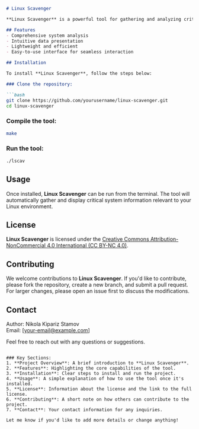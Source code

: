 ```markdown
# Linux Scavenger

**Linux Scavenger** is a powerful tool for gathering and analyzing critical system information on Linux-based operating systems. Designed for developers, system administrators, and users, it provides easy access to key system metrics for efficient management and troubleshooting.

## Features
- Comprehensive system analysis
- Intuitive data presentation
- Lightweight and efficient
- Easy-to-use interface for seamless interaction

## Installation

To install **Linux Scavenger**, follow the steps below:

### Clone the repository:

```bash
git clone https://github.com/yourusername/linux-scavenger.git
cd linux-scavenger
```

### Compile the tool:

```bash
make
```

### Run the tool:

```bash
./lscav
```

## Usage

Once installed, **Linux Scavenger** can be run from the terminal. The tool will automatically gather and display critical system information relevant to your Linux environment.

## License

**Linux Scavenger** is licensed under the [Creative Commons Attribution-NonCommercial 4.0 International (CC BY-NC 4.0)](https://creativecommons.org/licenses/by-nc/4.0/).

## Contributing

We welcome contributions to **Linux Scavenger**. If you'd like to contribute, please fork the repository, create a new branch, and submit a pull request. For larger changes, please open an issue first to discuss the modifications.

## Contact

Author: Nikola Kipariz Stamov  
Email: [your-email@example.com]  

Feel free to reach out with any questions or suggestions.

```

### Key Sections:
1. **Project Overview**: A brief introduction to **Linux Scavenger**.
2. **Features**: Highlighting the core capabilities of the tool.
3. **Installation**: Clear steps to install and run the project.
4. **Usage**: A simple explanation of how to use the tool once it's installed.
5. **License**: Information about the license and the link to the full license.
6. **Contributing**: A short note on how others can contribute to the project.
7. **Contact**: Your contact information for any inquiries.

Let me know if you'd like to add more details or change anything!
